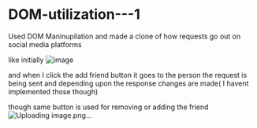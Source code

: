 # DOM-utilization---1

Used DOM Maninupilation and made a clone of how requests go out on social media platforms 

like initially 
![image](https://github.com/rohhann12/DOM-utilization/assets/124232102/d7c3f066-dbe3-4f10-a426-f639f6439568)

and when I click the add friend button it goes to the person the request is being sent and depending upon the response changes are made( I havent implemented those though)


though same button is used for removing or adding the friend 
![Uploading image.png…]()
